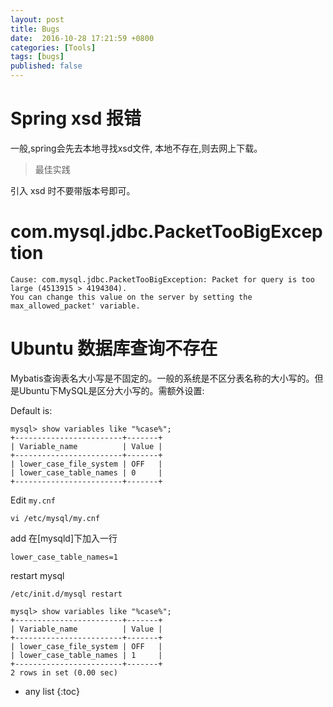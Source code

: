 ```yaml
---
layout: post
title: Bugs
date:  2016-10-28 17:21:59 +0800
categories: [Tools]
tags: [bugs]
published: false
---
```


# Spring xsd 报错

一般,spring会先去本地寻找xsd文件, 本地不存在,则去网上下载。

> 最佳实践

引入 xsd 时不要带版本号即可。

# com.mysql.jdbc.PacketTooBigException

```
Cause: com.mysql.jdbc.PacketTooBigException: Packet for query is too large (4513915 > 4194304).
You can change this value on the server by setting the max_allowed_packet' variable.
```


# Ubuntu 数据库查询不存在

Mybatis查询表名大小写是不固定的。一般的系统是不区分表名称的大小写的。但是Ubuntu下MySQL是区分大小写的。需额外设置:

Default is:

```
mysql> show variables like "%case%";
+------------------------+-------+
| Variable_name          | Value |
+------------------------+-------+
| lower_case_file_system | OFF   |
| lower_case_table_names | 0     |
+------------------------+-------+
```


Edit ```my.cnf```

```
vi /etc/mysql/my.cnf
```

add 在[mysqld]下加入一行

```
lower_case_table_names=1
```

restart mysql

```
/etc/init.d/mysql restart
```

```
mysql> show variables like "%case%";
+------------------------+-------+
| Variable_name          | Value |
+------------------------+-------+
| lower_case_file_system | OFF   |
| lower_case_table_names | 1     |
+------------------------+-------+
2 rows in set (0.00 sec)
```

* any list
{:toc}